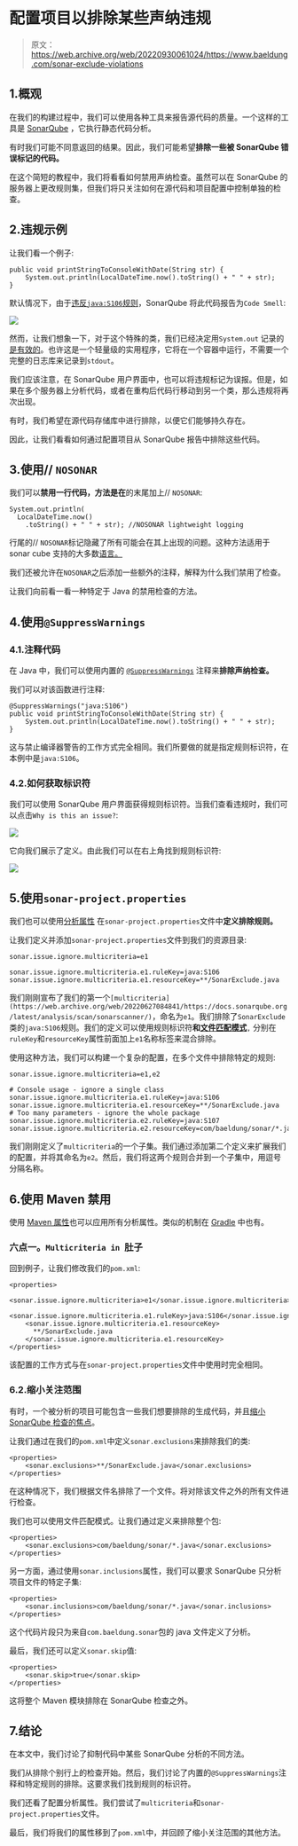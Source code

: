 # 配置项目以排除某些声纳违规

> 原文：<https://web.archive.org/web/20220930061024/https://www.baeldung.com/sonar-exclude-violations>

## 1.概观

在我们的构建过程中，我们可以使用各种工具来报告源代码的质量。一个这样的工具是 [SonarQube](/web/20220627084841/https://www.baeldung.com/sonar-qube) ，它执行静态代码分析。

有时我们可能不同意返回的结果。因此，我们可能希望**排除一些被 SonarQube 错误标记的代码。**

在这个简短的教程中，我们将看看如何禁用声纳检查。虽然可以在 SonarQube 的服务器上更改规则集，但我们将只关注如何在源代码和项目配置中控制单独的检查。

## 2.违规示例

让我们看一个例子:

```
public void printStringToConsoleWithDate(String str) {
    System.out.println(LocalDateTime.now().toString() + " " + str);
}
```

默认情况下，由于[违反`java:S106`规则](https://web.archive.org/web/20220627084841/https://rules.sonarsource.com/java/RSPEC-106)，SonarQube 将此代码报告为`Code Smell`:

[![](img/a6e04953476ceda252c1e43a8b1822f0.png)](/web/20220627084841/https://www.baeldung.com/wp-content/uploads/2020/12/sonarExclude_1.jpg)

然而，让我们想象一下，对于这个特殊的类，我们已经决定用`System.out` 记录的[是有效的](/web/20220627084841/https://www.baeldung.com/java-system-out-println-vs-loggers)。也许这是一个轻量级的实用程序，它将在一个容器中运行，不需要一个完整的日志库来记录到`stdout`。

我们应该注意，在 SonarQube 用户界面中，也可以将违规标记为误报。但是，如果在多个服务器上分析代码，或者在重构后代码行移动到另一个类，那么违规将再次出现。

有时，我们希望在源代码存储库中进行排除，以便它们能够持久存在。

因此，让我们看看如何通过配置项目从 SonarQube 报告中排除这些代码。

## 3.使用// `NOSONAR`

我们可以**禁用一行代码，方法是在**的末尾加上// `NOSONAR`:

```
System.out.println(
  LocalDateTime.now()
    .toString() + " " + str); //NOSONAR lightweight logging
```

行尾的// `NOSONAR`标记隐藏了所有可能会在其上出现的问题。这种方法适用于 sonar cube 支持的大多数[语言。](https://web.archive.org/web/20220627084841/https://docs.sonarqube.org/latest/faq/)

我们还被允许在`NOSONAR`之后添加一些额外的注释，解释为什么我们禁用了检查。

让我们向前看一看一种特定于 Java 的禁用检查的方法。

## 4.使用`@SuppressWarnings`

### 4.1.注释代码

在 Java 中，我们可以使用内置的 [`@SuppressWarnings`](https://web.archive.org/web/20220627084841/https://docs.oracle.com/en/java/javase/11/docs/api/java.base/java/lang/SuppressWarnings.html) 注释来**排除声纳检查。**

我们可以对该函数进行注释:

```
@SuppressWarnings("java:S106")
public void printStringToConsoleWithDate(String str) {
    System.out.println(LocalDateTime.now().toString() + " " + str);
}
```

这与禁止编译器警告的工作方式完全相同。我们所要做的就是指定规则标识符，在本例中是`java:S106`。

### 4.2.如何获取标识符

我们可以使用 SonarQube 用户界面获得规则标识符。当我们查看违规时，我们可以点击`Why is this an issue?`:

[![](img/63e56bd5307767919baeb03035c74a01.png)](/web/20220627084841/https://www.baeldung.com/wp-content/uploads/2020/12/sonarExclude_3.jpg)

它向我们展示了定义。由此我们可以在右上角找到规则标识符:

[![](img/15ea4c19f811c80c5129b30358ec8198.png)](/web/20220627084841/https://www.baeldung.com/wp-content/uploads/2020/12/sonarExclude_2.jpg)

## 5.使用`sonar-project.properties`

我们也可以使用[分析属性](https://web.archive.org/web/20220627084841/https://docs.sonarqube.org/latest/analysis/analysis-parameters/) 在`sonar-project.properties`文件中**定义排除规则。**

让我们定义并添加`sonar-project.properties`文件到我们的资源目录:

```
sonar.issue.ignore.multicriteria=e1

sonar.issue.ignore.multicriteria.e1.ruleKey=java:S106
sonar.issue.ignore.multicriteria.e1.resourceKey=**/SonarExclude.java
```

我们刚刚宣布了我们的第一个`[multicriteria](https://web.archive.org/web/20220627084841/https://docs.sonarqube.org/latest/analysis/scan/sonarscanner/)`，命名为`e1`。我们排除了`SonarExclude`类的`java:S106`规则。我们的定义可以使用规则标识符**和[文件匹配模式](https://web.archive.org/web/20220627084841/https://docs.sonarqube.org/latest/project-administration/narrowing-the-focus/#header-1)**`,` 分别在`ruleKey`和`resourceKey`属性前面加上`e1`名称标签来混合排除。

使用这种方法，我们可以构建一个复杂的配置，在多个文件中排除特定的规则:

```
sonar.issue.ignore.multicriteria=e1,e2

# Console usage - ignore a single class
sonar.issue.ignore.multicriteria.e1.ruleKey=java:S106
sonar.issue.ignore.multicriteria.e1.resourceKey=**/SonarExclude.java
# Too many parameters - ignore the whole package
sonar.issue.ignore.multicriteria.e2.ruleKey=java:S107
sonar.issue.ignore.multicriteria.e2.resourceKey=com/baeldung/sonar/*.java
```

我们刚刚定义了`multicriteria`的一个子集。我们通过添加第二个定义来扩展我们的配置，并将其命名为`e2`。然后，我们将这两个规则合并到一个子集中，用逗号分隔名称。

## 6.使用 Maven 禁用

使用 [Maven 属性](https://web.archive.org/web/20220627084841/https://maven.apache.org/pom.html#Properties)也可以应用所有分析属性。类似的机制在 [Gradle](https://web.archive.org/web/20220627084841/https://docs.gradle.org/current/userguide/build_environment.html#sec:gradle_system_properties) 中也有。

### 六点一。`Multicriteria in `肚子

回到例子，让我们修改我们的`pom.xml`:

```
<properties>
    <sonar.issue.ignore.multicriteria>e1</sonar.issue.ignore.multicriteria>
    <sonar.issue.ignore.multicriteria.e1.ruleKey>java:S106</sonar.issue.ignore.multicriteria.e1.ruleKey>
    <sonar.issue.ignore.multicriteria.e1.resourceKey>
      **/SonarExclude.java
    </sonar.issue.ignore.multicriteria.e1.resourceKey>
</properties>
```

该配置的工作方式与在`sonar-project.properties`文件中使用时完全相同。

### 6.2.缩小关注范围

有时，一个被分析的项目可能包含一些我们想要排除的生成代码，并且[缩小 SonarQube 检查的焦点](https://web.archive.org/web/20220627084841/https://docs.sonarqube.org/latest/project-administration/narrowing-the-focus/)。

让我们通过在我们的`pom.xml`中定义`sonar.exclusions`来排除我们的类:

```
<properties>
    <sonar.exclusions>**/SonarExclude.java</sonar.exclusions>
</properties>
```

在这种情况下，我们根据文件名排除了一个文件。将对除该文件之外的所有文件进行检查。

我们也可以使用文件匹配模式。让我们通过定义来排除整个包:

```
<properties>
    <sonar.exclusions>com/baeldung/sonar/*.java</sonar.exclusions>
</properties>
```

另一方面，通过使用`sonar.inclusions`属性，我们可以要求 SonarQube 只分析项目文件的特定子集:

```
<properties>
    <sonar.inclusions>com/baeldung/sonar/*.java</sonar.inclusions>
</properties>
```

这个代码片段只为来自`com.baeldung.sonar`包的 java 文件定义了分析。

最后，我们还可以定义`sonar.skip`值:

```
<properties>
    <sonar.skip>true</sonar.skip>
</properties>
```

这将整个 Maven 模块排除在 SonarQube 检查之外。

## 7.结论

在本文中，我们讨论了抑制代码中某些 SonarQube 分析的不同方法。

我们从排除个别行上的检查开始。然后，我们讨论了内置的`@SuppressWarnings`注释和特定规则的排除。这要求我们找到规则的标识符。

我们还看了配置分析属性。我们尝试了`multicriteria`和`sonar-project.properties`文件。

最后，我们将我们的属性移到了`pom.xml`中，并回顾了缩小关注范围的其他方法。